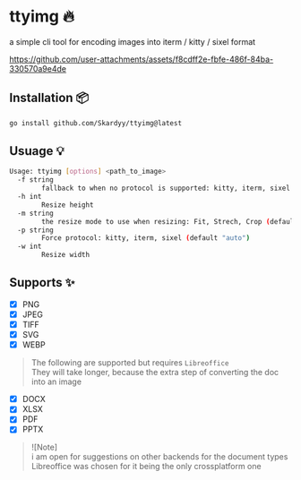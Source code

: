 # ttyimg 🔥  
a simple cli tool for encoding images into iterm / kitty / sixel format  

https://github.com/user-attachments/assets/f8cdff2e-fbfe-486f-84ba-330570a9e4de

## Installation 📦
```sh
go install github.com/Skardyy/ttyimg@latest
```

## Usuage 💡  
```sh
Usage: ttyimg [options] <path_to_image>
  -f string
        fallback to when no protocol is supported: kitty, iterm, sixel (default "none")
  -h int
        Resize height
  -m string
        the resize mode to use when resizing: Fit, Strech, Crop (default "Fit")
  -p string
        Force protocol: kitty, iterm, sixel (default "auto")
  -w int
        Resize width
```

## Supports ✨  
- [X] PNG  
- [X] JPEG  
- [X] TIFF  
- [X] SVG  
- [X] WEBP  

> The following are supported but requires `Libreoffice`  
> They will take longer, because the extra step of converting the doc into an image  
- [X] DOCX  
- [X] XLSX  
- [X] PDF  
- [X] PPTX  

> ![Note]  
> i am open for suggestions on other backends for the document types  
> Libreoffice was chosen for it being the only crossplatform one  
